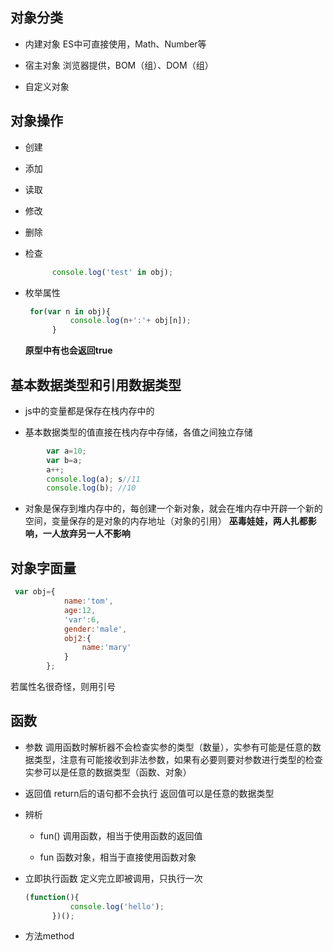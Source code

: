 ## 对象分类
* 内建对象
    ES中可直接使用，Math、Number等

* 宿主对象
  浏览器提供，BOM（组）、DOM（组）
* 自定义对象

## 对象操作
* 创建

* 添加
* 读取
* 修改
* 删除
* 检查
  ```js
        console.log('test' in obj);
    ```
* 枚举属性
  ```js
   for(var n in obj){
            console.log(n+':'+ obj[n]);
        }
    ```
    **原型中有也会返回true**
## 基本数据类型和引用数据类型
* js中的变量都是保存在栈内存中的
  
* 基本数据类型的值直接在栈内存中存储，各值之间独立存储
```js
        var a=10;
        var b=a;
        a++;
        console.log(a); s//11
        console.log(b); //10
```
* 对象是保存到堆内存中的，每创建一个新对象，就会在堆内存中开辟一个新的空间，变量保存的是对象的内存地址（对象的引用）
  **巫毒娃娃，两人扎都影响，一人放弃另一人不影响**

## 对象字面量
```js
 var obj={
            name:'tom',
            age:12,
            'var':6,
            gender:'male',
            obj2:{
                name:'mary'
            }
        };
```
若属性名很奇怪，则用引号

## 函数
* 参数
    调用函数时解析器不会检查实参的类型（数量），实参有可能是任意的数据类型，注意有可能接收到非法参数，如果有必要则要对参数进行类型的检查
    实参可以是任意的数据类型（函数、对象）

* 返回值
  return后的语句都不会执行
  返回值可以是任意的数据类型

* 辨析
  * fun()
    调用函数，相当于使用函数的返回值

  * fun
    函数对象，相当于直接使用函数对象

* 立即执行函数
  定义完立即被调用，只执行一次
  ```js
  (function(){
            console.log('hello');
        })();
  ```
* 方法method
  

  